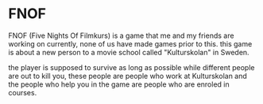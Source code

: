 # FNOF
FNOF (Five Nights Of Filmkurs) is a game that me and my friends are working on currently, none of us have made games prior to this.
this game is about a new person to a movie school
 called "Kulturskolan" in Sweden.
 
 the player is supposed to survive as long as possible while different people are out to kill you, these people are people who work at Kulturskolan and the people who help you in the game are people who are enroled in courses.
 
